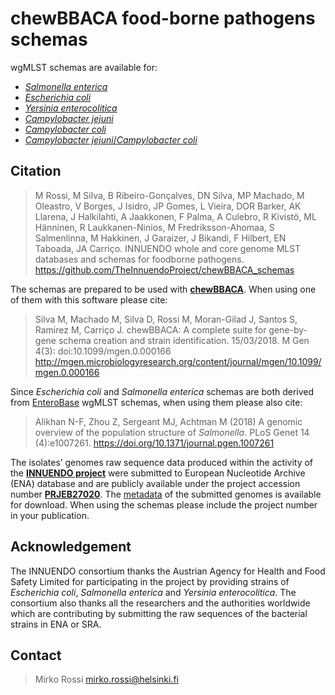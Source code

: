 # chewBBACA food-borne pathogens schemas 
wgMLST schemas are available for:
* [*Salmonella enterica*](https://github.com/INNUENDOCON/chewBBACA_schemas/blob/master/Salmonellaenterica.md)
* [*Escherichia coli*](https://github.com/INNUENDOCON/chewBBACA_schemas/blob/master/Escherichiacoli.md)
* [*Yersinia enterocolitica*](https://github.com/INNUENDOCON/chewBBACA_schemas/blob/master/Yersiniaenterocolitica.md)
* [*Campylobacter jejuni*](https://github.com/INNUENDOCON/chewBBACA_schemas/blob/master/Campylobacterjejuni.md)
* [*Campylobacter coli*](https://github.com/INNUENDOCON/chewBBACA_schema/blob/master/Campylobactercoli.md)
* [*Campylobacter jejuni*/*Campylobacter coli*](https://github.com/INNUENDOCON/chewBBACA_schema/blob/master/Ccoli_Cjejuni.md)


## Citation
> M Rossi, M Silva, B Ribeiro-Gonçalves, DN Silva, MP Machado, M Oleastro, V Borges, J Isidro, JP Gomes, L Vieira, DOR Barker, 
AK Llarena, J Halkilahti, A Jaakkonen, F Palma, A Culebro, R Kivistö, ML Hänninen, R Laukkanen-Ninios, M Fredriksson-Ahomaa, S Salmenlinna, M Hakkinen, J Garaizer, J Bikandi, F Hilbert, EN Taboada, JA Carriço. INNUENDO whole and core genome MLST databases and schemas for foodborne pathogens. https://github.com/TheInnuendoProject/chewBBACA_schemas  

The schemas are prepared to be used with [**chewBBACA**](https://github.com/B-UMMI/chewBBACA/wiki). When using one of them with this software please cite:

> Silva M, Machado M, Silva D, Rossi M, Moran-Gilad J, Santos S, Ramirez M, Carriço J. chewBBACA: A complete suite for gene-by-gene schema creation and strain identification. 15/03/2018. M Gen 4(3): doi:10.1099/mgen.0.000166 http://mgen.microbiologyresearch.org/content/journal/mgen/10.1099/mgen.0.000166

Since *Escherichia coli* and *Salmonella enterica* schemas are both derived from [EnteroBase](http://enterobase.warwick.ac.uk/) wgMLST schemas, when using them please also cite:

> Alikhan N-F, Zhou Z, Sergeant MJ, Achtman M (2018) A genomic overview of the population structure of *Salmonella*.  PLoS Genet 14 (4):e1007261. https://doi.org/10.1371/journal.pgen.1007261

The isolates’ genomes raw sequence data produced within the activity of the [**INNUENDO project**](https://sites.google.com/site/theinnuendoproject/) were submitted to European Nucleotide Archive (ENA) database and are publicly available under the project accession number [**PRJEB27020**](https://www.ebi.ac.uk/ena/data/view/PRJEB27020). The [metadata](https://drive.google.com/file/d/1z2JuvwmVSMnm9UztQbedssbLuOY8Qk8N/view?usp=sharing) of the submitted genomes is available for download. When using the schemas please include the project number in your publication.  


## Acknowledgement 
The INNUENDO consortium thanks the Austrian Agency for Health and Food Safety Limited for participating in the project by providing strains of *Escherichia coli*, *Salmonella enterica* and *Yersinia enterocolitica*. The consortium also thanks all the researchers and the authorities worldwide which are contributing by submitting the raw sequences of the bacterial strains in ENA or SRA. 

## Contact
> Mirko Rossi mirko.rossi@helsinki.fi

